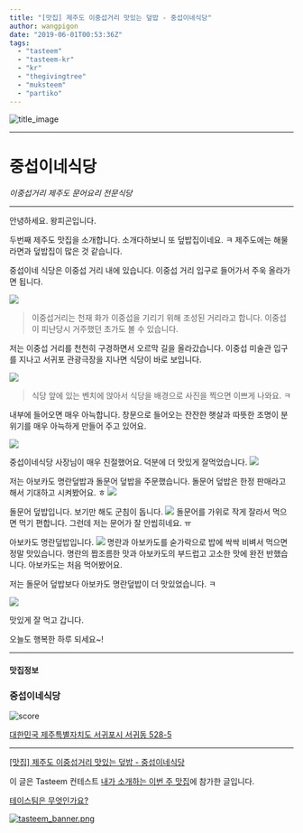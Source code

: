 ```yaml
---
title: "[맛집] 제주도 이중섭거리 맛있는 덮밥 - 중섭이네식당"
author: wangpigon
date: "2019-06-01T00:53:36Z"
tags:
  - "tasteem"
  - "tasteem-kr"
  - "kr"
  - "thegivingtree"
  - "muksteem"
  - "partiko"
---
```

![title_image](https://steemitimages.com/0x0/https://static.tasteem.io/uploads/4928/post/35237/content_a937420b-2e81-4955-ad39-8ca7f1a12422.jpeg)

---

# 중섭이네식당
_이중섭거리 제주도 문어요리 전문식당_

---

안녕하세요. 왕피곤입니다.

두번째 제주도 맛집을 소개합니다. 소개다하보니 또 덮밥집이네요. ㅋ 제주도에는 해물라면과 덮밥집이 많은 것 같습니다.

중섭이네 식당은 이중섭 거리 내에 있습니다. 이중섭 거리 입구로 들어가서 주욱 올라가면 됩니다.

![](https://steemitimages.com/0x0/https://static.tasteem.io/uploads/image/image/178361/4c28d287-446a-43fd-a946-d41bb6da2e1f.jpeg)

> 이중섭거리는 천재 화가 이중섭을 기리기 위해 조성된 거리라고 합니다. 이중섭이 피난당시 거주했던 초가도 볼 수 있습니다.

저는 이중섭 거리를 천천히 구경하면서 오르막 길을 올라갔습니다. 이중섭 미술관 입구를 지나고 서귀포 관광극장을 지나면 식당이 바로 보입니다.

![](https://steemitimages.com/0x0/https://static.tasteem.io/uploads/image/image/178362/4c28d287-446a-43fd-a946-d41bb6da2e1f.jpeg)

> 식당 앞에 있는 벤치에 앉아서 식당을 배경으로 사진을 찍으면 이쁘게 나와요. ㅋ

내부에 들어오면 매우 아늑합니다. 창문으로 들어오는 잔잔한 햇살과 따뜻한 조명이 분위기를 매우 아늑하게 만들어 주고 있어요.

![](https://steemitimages.com/0x0/https://static.tasteem.io/uploads/image/image/178365/4c28d287-446a-43fd-a946-d41bb6da2e1f.jpeg)

중섭이네식당 사장님이 매우 친절했어요. 덕분에 더 맛있게 잘먹었습니다.
![](https://steemitimages.com/0x0/https://static.tasteem.io/uploads/image/image/178364/4c28d287-446a-43fd-a946-d41bb6da2e1f.jpeg)

저는 아보카도 명란덮밥과 돌문어 덮밥을 주문했습니다. 돌문어 덮밥은 한정 판매라고 해서 기대하고 시켜봤어요. ㅎ
![](https://steemitimages.com/0x0/https://static.tasteem.io/uploads/image/image/178358/4c28d287-446a-43fd-a946-d41bb6da2e1f.jpeg)

돌문어 덮밥입니다. 보기만 해도 군침이 돕니다.
![](https://steemitimages.com/0x0/https://static.tasteem.io/uploads/image/image/178366/4c28d287-446a-43fd-a946-d41bb6da2e1f.jpeg)
돌문어를 가위로 작게 잘라서 먹으면 먹기 편합니다. 그런데 저는 문어가 잘 안씹히네요. ㅠ

아보카도 명란덮밥입니다.
![](https://steemitimages.com/0x0/https://static.tasteem.io/uploads/image/image/178367/4c28d287-446a-43fd-a946-d41bb6da2e1f.jpeg)
명란과 아보카도를 숟가락으로 밥에 싹싹 비벼서 먹으면 정말 맛있습니다. 명란의 짭조름한 맛과 아보카도의 부드럽고 고소한 맛에 완전 반했습니다. 아보카도는 처음 먹어봤어요.

저는 돌문어 덮밥보다 아보카도 명란덮밥이 더 맛있었습니다. ㅋ

![](https://steemitimages.com/0x0/https://static.tasteem.io/uploads/image/image/178368/4c28d287-446a-43fd-a946-d41bb6da2e1f.jpeg)

맛있게 잘 먹고 갑니다.

오늘도 행복한 하루 되세요~!

---

#### 맛집정보

### 중섭이네식당

![score](https://steemitimages.com/0x0/https://static.tasteem.io/images/steem/1Crowns.png)

[대한민국 제주특별자치도 서귀포시 서귀동 528-5](https://kr.tasteem.io/post/35237#map)

---

[[맛집] 제주도 이중섭거리 맛있는 덮밥 - 중섭이네식당](https://kr.tasteem.io/post/35237)

이 글은 Tasteem 컨테스트
[내가 소개하는  이번 주 맛집](https://kr.tasteem.io/event/450)에 참가한 글입니다.

[테이스팀은 무엇인가요?](https://kr.tasteem.io/about)

[![tasteem_banner.png](https://steemitimages.com/0x0/https://static.tasteem.io/images/tasteem_banner_v3.png)](https://kr.tasteem.io)